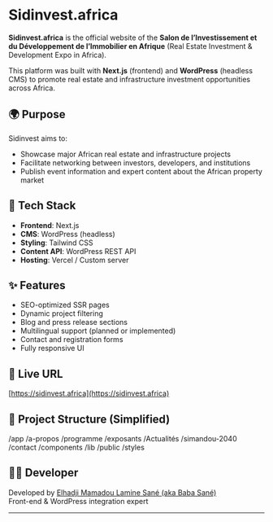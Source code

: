 # Sidinvest.africa

**Sidinvest.africa** is the official website of the **Salon de l’Investissement et du Développement de l’Immobilier en Afrique** (Real Estate Investment & Development Expo in Africa).

This platform was built with **Next.js** (frontend) and **WordPress** (headless CMS) to promote real estate and infrastructure investment opportunities across Africa.

## 🌍 Purpose

Sidinvest aims to:

- Showcase major African real estate and infrastructure projects
- Facilitate networking between investors, developers, and institutions
- Publish event information and expert content about the African property market

## 🔧 Tech Stack

- **Frontend**: Next.js
- **CMS**: WordPress (headless)
- **Styling**: Tailwind CSS
- **Content API**: WordPress REST API
- **Hosting**: Vercel / Custom server

## ✨ Features

- SEO-optimized SSR pages
- Dynamic project filtering
- Blog and press release sections
- Multilingual support (planned or implemented)
- Contact and registration forms
- Fully responsive UI

## 🔗 Live URL

[https://sidinvest.africa](https://sidinvest.africa)

## 🧱 Project Structure (Simplified)

/app
/a-propos
/programme
/exposants
/Actualités
/simandou-2040
/contact
/components
/lib
/public
/styles


## 🧑‍💻 Developer

Developed by [Elhadji Mamadou Lamine Sané (aka Baba Sané)](https://github.com/Babasaner)  
Front-end & WordPress integration expert

---


